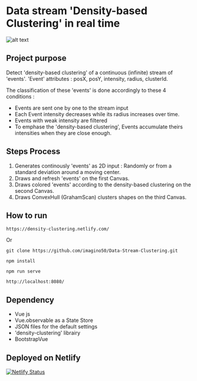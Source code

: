 # Data stream 'Density-based Clustering' in real time   

![alt text](https://github.com/imagino50/ParticlesProject/blob/master/public/image.png   "Home page")

## Project purpose  
Detect 'density-based clustering' of a continuous (infinite) stream of 'events'.
'Event' attributes : posX, posY, intensity, radius, clusterId.

The classification of these 'events' is done accordingly to these 4 conditions :
- Events are sent one by one to the stream input
- Each Event intensity decreases while its radius increases over time.  
- Events with weak intensity are filtered
- To emphase the 'density-based clustering', Events accumulate theirs intensities when they are close enough.

## Steps Process  
1. Generates continously 'events' as 2D input : Randomly or from a standard deviation around a moving center. 
2. Draws and refresh 'events' on the first Canvas.
3. Draws colored 'events' according to the density-based clustering on the second Canvas.
4. Draws ConvexHull (GrahamScan) clusters shapes on the third Canvas.

## How to run  
```
https://density-clustering.netlify.com/
```

Or

```
git clone https://github.com/imagino50/Data-Stream-Clustering.git
```
```
npm install
```
```
npm run serve
```
```
http://localhost:8080/
```

## Dependency
- Vue js
- Vue.observable as a State Store
- JSON files for the default settings
- 'density-clustering' librairy
- BootstrapVue

## Deployed on Netlify
[![Netlify Status](https://api.netlify.com/api/v1/badges/7519058e-538b-46ec-afb2-345c220f5d9d/deploy-status)](https://app.netlify.com/sites/density-clustering/deploys)
